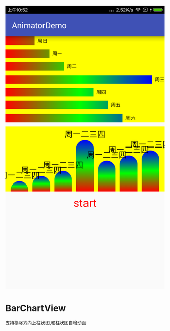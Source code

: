 ![image](https://github.com/Foundmoon/BarChartView/blob/master/device-2018-03-22-105421.png)
# BarChartView
支持横竖方向上柱状图,和柱状图自增动画
